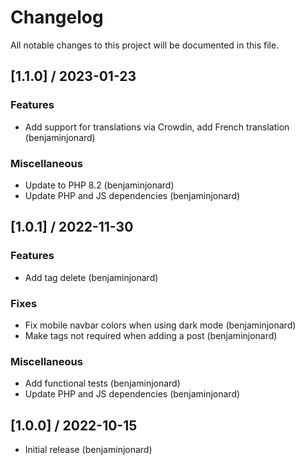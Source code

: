 # Changelog
All notable changes to this project will be documented in this file.

## [1.1.0] / 2023-01-23
### Features
- Add support for translations via Crowdin, add French translation (benjaminjonard)

### Miscellaneous
- Update to PHP 8.2 (benjaminjonard)
- Update PHP and JS dependencies (benjaminjonard)

## [1.0.1] / 2022-11-30
### Features
- Add tag delete (benjaminjonard)

### Fixes
- Fix mobile navbar colors when using dark mode (benjaminjonard)
- Make tags not required when adding a post (benjaminjonard)

### Miscellaneous
- Add functional tests (benjaminjonard)
- Update PHP and JS dependencies (benjaminjonard)

## [1.0.0] / 2022-10-15
- Initial release (benjaminjonard)
